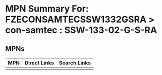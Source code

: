 



# MPN Summary For: FZECONSAMTECSSW1332GSRA > con-samtec : SSW-133-02-G-S-RA

## MPNs
  

|MPN|Direct Links|Search Links|
| :--- | :--- | :--- |
||||
